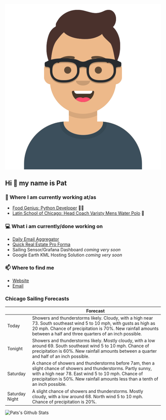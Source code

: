 [![Social banner for p-j-falconer](https://raw.githubusercontent.com/P-J-FALCONER/P-J-FALCONER/master/assets/avataaars.svg)](https://patfalconer.com/)
## Hi :wave: my name is Pat

### 💼 Where I am currently working at/as
- [Food Genius: Python Developer](https://getfoodgenius.com/) 🍔🐍
- [Latin School of Chicago: Head Coach Varisty Mens Water Polo](https://www.latinschool.org/) 🤽


### 💻 What i am currently/done working on
 - [Daily Email Aggregator](https://github.com/P-J-FALCONER/dott_daily_mail)
 - [Quick Real Estate Pro Forma](https://github.com/P-J-FALCONER/henry)
 - Sailing Sensor/Grafana Dashboard *coming very soon*
 - Google Earth KML Hosting Solution *coming very soon*

### 📫 Where to find me
 - [Website](https://patfalconer.com/)
 - [Email](mailto:patrick.j.falconer@gmail.com)


### Chicago Sailing Forecasts
|   | Forecast  |
|---|---|
| Today | Showers and thunderstorms likely. Cloudy, with a high near 73. South southeast wind 5 to 10 mph, with gusts as high as 20 mph. Chance of precipitation is 70%. New rainfall amounts between a half and three quarters of an inch possible. |
| Tonight | Showers and thunderstorms likely. Mostly cloudy, with a low around 69. South southeast wind 5 to 10 mph. Chance of precipitation is 60%. New rainfall amounts between a quarter and half of an inch possible. |
| Saturday | A chance of showers and thunderstorms before 7am, then a slight chance of showers and thunderstorms. Partly sunny, with a high near 78. East wind 5 to 10 mph. Chance of precipitation is 50%. New rainfall amounts less than a tenth of an inch possible. |
| Saturday Night | A slight chance of showers and thunderstorms. Mostly cloudy, with a low around 68. North wind 5 to 10 mph. Chance of precipitation is 20%. |

![Pats's Github Stats](https://github-readme-stats.vercel.app/api?username=p-j-falconer&show_icons=true&theme=radical)
